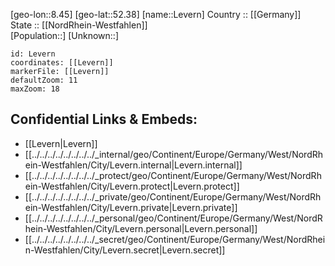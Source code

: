 ﻿---
location: [52.38,8.45] 
mapzoom: [7,12] 
mapmarker: city 
type: City
tags:
- geo/City


SpocWebEntityId: 31968
isDeleted: false
confidential: public

---
[geo-lon::8.45] 
[geo-lat::52.38] 
[name::Levern] 
Country :: [[Germany]]  
State :: [[NordRhein-Westfahlen]]  
[Population::] 
[Unknown::] 


```leaflet
id: Levern
coordinates: [[Levern]] 
markerFile: [[Levern]] 
defaultZoom: 11 
maxZoom: 18
```


## Confidential Links & Embeds: 
- [[Levern|Levern]]  
- [[../../../../../../../../_internal/geo/Continent/Europe/Germany/West/NordRhein-Westfahlen/City/Levern.internal|Levern.internal]] 
- [[../../../../../../../../_protect/geo/Continent/Europe/Germany/West/NordRhein-Westfahlen/City/Levern.protect|Levern.protect]] 
- [[../../../../../../../../_private/geo/Continent/Europe/Germany/West/NordRhein-Westfahlen/City/Levern.private|Levern.private]] 
- [[../../../../../../../../_personal/geo/Continent/Europe/Germany/West/NordRhein-Westfahlen/City/Levern.personal|Levern.personal]] 
- [[../../../../../../../../_secret/geo/Continent/Europe/Germany/West/NordRhein-Westfahlen/City/Levern.secret|Levern.secret]] 
